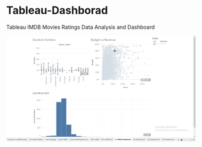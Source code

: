 # Tableau-Dashborad

Tableau IMDB Movies Ratings Data Analysis and Dashboard

![image](https://github.com/Priyar596/Tableau-Dashborad/blob/main/Dashboard.png?raw=true)
